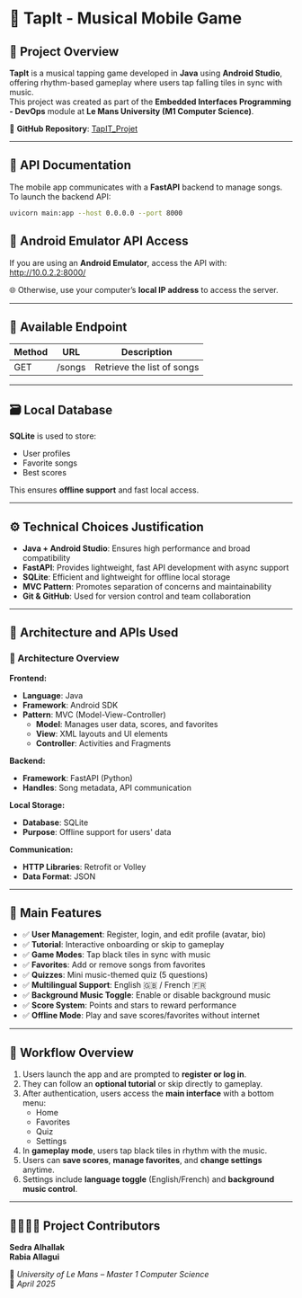 # 🎵 TapIt - Musical Mobile Game

## 📌 Project Overview

**TapIt** is a musical tapping game developed in **Java** using **Android Studio**, offering rhythm-based gameplay where users tap falling tiles in sync with music.  
This project was created as part of the **Embedded Interfaces Programming - DevOps** module at **Le Mans University (M1 Computer Science)**.

🔗 **GitHub Repository**: [TapIT_Projet](https://github.com/sedraalhallak/TapIT_Projet.git)

---

## 🚀 API Documentation

The mobile app communicates with a **FastAPI** backend to manage songs.  
To launch the backend API:

```bash
uvicorn main:app --host 0.0.0.0 --port 8000
```
## 📱 Android Emulator API Access

If you are using an **Android Emulator**, access the API with:  
http://10.0.2.2:8000/

🌐 Otherwise, use your computer’s **local IP address** to access the server.

---

## 🎼 Available Endpoint

| Method | URL     | Description               |
|--------|---------|---------------------------|
| GET    | /songs  | Retrieve the list of songs |

---

## 🗃️ Local Database

**SQLite** is used to store:

- User profiles  
- Favorite songs  
- Best scores  

This ensures **offline support** and fast local access.

---

## ⚙️ Technical Choices Justification

- **Java + Android Studio**: Ensures high performance and broad compatibility  
- **FastAPI**: Provides lightweight, fast API development with async support  
- **SQLite**: Efficient and lightweight for offline local storage  
- **MVC Pattern**: Promotes separation of concerns and maintainability  
- **Git & GitHub**: Used for version control and team collaboration

---

## 🧩 Architecture and APIs Used

### 🧱 Architecture Overview

**Frontend:**

- **Language**: Java  
- **Framework**: Android SDK  
- **Pattern**: MVC (Model-View-Controller)  
  - **Model**: Manages user data, scores, and favorites  
  - **View**: XML layouts and UI elements  
  - **Controller**: Activities and Fragments  

**Backend:**

- **Framework**: FastAPI (Python)  
- **Handles**: Song metadata, API communication  

**Local Storage:**

- **Database**: SQLite  
- **Purpose**: Offline support for users' data  

**Communication:**

- **HTTP Libraries**: Retrofit or Volley  
- **Data Format**: JSON

---

## 🌟 Main Features

- ✅ **User Management**: Register, login, and edit profile (avatar, bio)  
- ✅ **Tutorial**: Interactive onboarding or skip to gameplay  
- ✅ **Game Modes**: Tap black tiles in sync with music  
- ✅ **Favorites**: Add or remove songs from favorites  
- ✅ **Quizzes**: Mini music-themed quiz (5 questions)  
- ✅ **Multilingual Support**: English 🇬🇧 / French 🇫🇷  
- ✅ **Background Music Toggle**: Enable or disable background music  
- ✅ **Score System**: Points and stars to reward performance  
- ✅ **Offline Mode**: Play and save scores/favorites without internet  

---

## 🔄 Workflow Overview

1. Users launch the app and are prompted to **register or log in**.  
2. They can follow an **optional tutorial** or skip directly to gameplay.  
3. After authentication, users access the **main interface** with a bottom menu:
   - Home  
   - Favorites  
   - Quiz  
   - Settings  
4. In **gameplay mode**, users tap black tiles in rhythm with the music.  
5. Users can **save scores**, **manage favorites**, and **change settings** anytime.  
6. Settings include **language toggle** (English/French) and **background music control**.

---

## 👩‍💻👨‍💻 Project Contributors

**Sedra Alhallak**  
**Rabia Allagui**

📍 *University of Le Mans – Master 1 Computer Science*  
📅 *April 2025*
